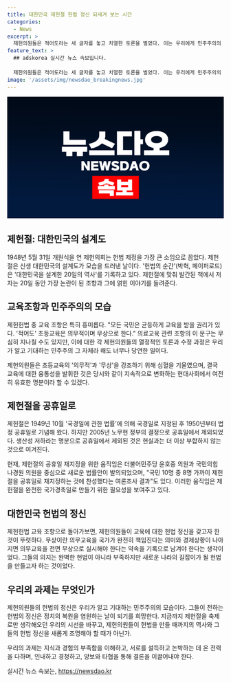 ```yaml
---
title: 대한민국 제헌절 헌법 정신 되새겨 보는 시간
categories:
  - News
excerpt: >
  제헌의원들은 적어도라는 세 글자를 놓고 치열한 토론을 벌였다. 이는 우리에게 민주주의의 특성을 보여준다. 제헌절을 국경일에서 법정 공휴일로 지정하는 움직임이 있었으나, 생산성 저하 우려로 현재는 공휴일에서 제외되어 있다. 그러나 대다수의 국민은 제헌절을 공휴일로 재지정하는 것에 찬성하고 있다. 또한, 제헌헌법의 정신을 기리고 헌법의 아버지들을 기억함으로써 정치의 본질을 다시한번 고민하는 것이 필요하다. 1948년 5월 31일 제헌의회는 헌법 제정을 위해 20일간의 치열한 토론을 거쳐 7월 17일 제헌헌법을 공포하였다. 헌법의 순간에서는 제헌국회 회의록과 제헌의원들의 논쟁과 수정 내용이 자세히 담겨 있다. 사람들은 이를 통해 제헌의원들이 헌법 제정에 얼마나 많은 노력을 기울였는지 보게 될 것이다. 그리고 제헌절을 공휴일로 지정하는 것이 의미있으며, 제헌헌법에 담긴 많은 가치를 되새기게 될 것이다.
feature_text: >
  ## adskorea 실시간 뉴스 속보입니다.

  제헌의원들은 적어도라는 세 글자를 놓고 치열한 토론을 벌였다. 이는 우리에게 민주주의의 특성을 보여준다. 제헌절을 국경일에서 법정 공휴일로 지정하는 움직임이 있었으나, 생산성 저하 우려로 현재는 공휴일에서 제외되어 있다. 그러나 대다수의 국민은 제헌절을 공휴일로 재지정하는 것에 찬성하고 있다. 또한, 제헌헌법의 정신을 기리고 헌법의 아버지들을 기억함으로써 정치의 본질을 다시한번 고민하는 것이 필요하다. 1948년 5월 31일 제헌의회는 헌법 제정을 위해 20일간의 치열한 토론을 거쳐 7월 17일 제헌헌법을 공포하였다. 헌법의 순간에서는 제헌국회 회의록과 제헌의원들의 논쟁과 수정 내용이 자세히 담겨 있다. 사람들은 이를 통해 제헌의원들이 헌법 제정에 얼마나 많은 노력을 기울였는지 보게 될 것이다. 그리고 제헌절을 공휴일로 지정하는 것이 의미있으며, 제헌헌법에 담긴 많은 가치를 되새기게 될 것이다.
image: '/assets/img/newsdao_breakingnews.jpg'
---
```


<p><img src="/assets/img/newsdao_breakingnews.jpg" alt="adskorea 속보" /></p>

<h2 data-ke-size="size26">제헌절: 대한민국의 설계도</h2>

<p data-ke-size="size16">1948년 5월 31일 개원식을 연 제헌의회는 헌법 제정을 가장 큰 소임으로 꼽았다. 제헌절은 신생 대한민국의 설계도가 모습을 드러낸 날이다. '헌법의 순간'(박혁, 페이퍼로드)은 '대한민국을 설계한 20일의 역사'를 기록하고 있다. 제헌절에 맞춰 발간된 책에서 저자는 20일 동안 가장 논란이 된 조항과 그에 얽힌 이야기를 들려준다.</p>

<h2 data-ke-size="size26">교육조항과 민주주의의 모습</h2>

<p data-ke-size="size16">제헌헌법 중 교육 조항은 특히 흥미롭다. "모든 국민은 균등하게 교육을 받을 권리가 있다. '적어도' 초등교육은 의무적이며 무상으로 한다." 의료교육 관련 조항의 이 문구는 무심히 지나칠 수도 있지만, 이에 대한 각 제헌의원들의 열정적인 토론과 수정 과정은 우리가 알고 기대하는 민주주의 그 자체라 해도 너무나 당연한 일이다.</p>

<p data-ke-size="size16">제헌의원들은 초등교육의 '의무적'과 '무상'을 강조하기 위해 심혈을 기울였으며, 결국 교육에 대한 융통성을 발휘한 것은 당시와 같이 지속적으로 변화하는 현대사회에서 여전히 유효한 명분이라 할 수 있겠다.</p>

<h2 data-ke-size="size26">제헌절을 공휴일로</h2>

<p data-ke-size="size16">제헌절은 1949년 10월 '국경일에 관한 법률'에 의해 국경일로 지정된 후 1950년부터 법정 공휴일로 기념해 왔다. 하지만 2005년 노무현 정부의 결정으로 공휴일에서 제외되었다. 생산성 저하라는 명분으로 공휴일에서 제외된 것은 현실과는 더 이상 부합하지 않는 것으로 여겨진다.</p>

<p data-ke-size="size16">현재, 제헌절의 공휴일 재지정을 위한 움직임은 더불어민주당 윤호중 의원과 국민의힘 나경원 의원을 중심으로 새로운 법률안이 발의되었으며, "국민 10명 중 8명 가까이 제헌절을 공휴일로 재지정하는 것에 찬성했다는 여론조사 결과"도 있다. 이러한 움직임은 제헌절을 완전한 국가경축일로 만들기 위한 필요성을 보여주고 있다.</p>

<h2 data-ke-size="size26">대한민국 헌법의 정신</h2>

<p data-ke-size="size16">제헌헌법 교육 조항으로 돌아가보면, 제헌의원들이 교육에 대한 헌법 정신을 갖고자 한 것이 뚜렷하다. 무상이란 의무교육을 국가가 완전히 책임진다는 의미와 경제상황이 나아지면 의무교육을 전면 무상으로 실시해야 한다는 약속을 기록으로 남겨야 한다는 생각이었다. 그들의 의지는 완벽한 헌법이 아니라 부족하지만 새로운 나라의 길잡이가 될 헌법을 만들고자 하는 것이었다.</p>

<h2 data-ke-size="size26">우리의 과제는 무엇인가</h2>

<p data-ke-size="size16">제헌의원들의 헌법의 정신은 우리가 알고 기대하는 민주주의의 모습이다. 그들이 전하는 헌법의 정신은 정치의 복원을 염원하는 날이 되기를 희망한다. 지금까지 제헌절을 축제로만 생각해오던 우리의 시선을 바꾸고, 제헌의원들이 헌법을 만들 때까지의 역사와 그들의 헌법 정신을 새롭게 조명해야 할 때가 아닌가.</p>

<p data-ke-size="size16">우리의 과제는 지식과 경험의 부족함을 이해하고, 서로를 설득하고 논박하는 데 온 전력을 다하며, 인내하고 경청하고, 양보와 타협을 통해 결론을 이끌어내야 한다.</p>
실시간 뉴스 속보는, <a href="https://newsdao.kr" rel="dofollow">https://newsdao.kr</a>


